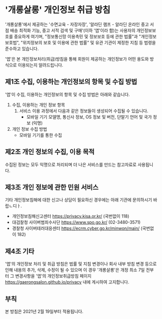 # '개롱살롱' 개인정보 취급 방침

'개롱살롱'에서 제공하는 '수면교육 - 자장자장', '알라딘 램프 - 알라딘 온라인 중고 서점 배송 최적화 기능, 중고 서적 검색 및 구매'(이하 '앱'이라 함)는 사용자의 개인정보보호를 중요하게 여기며, "정보통신망 이용촉민 및 정보보호 등에 관한 법률"과 "개인정보보호법", "위치정보의 보호 및 이용에 관한 법률" 및 유관 기관이 제정한 지침 등 법령을 준수하고 있습니다.

'앱'은 본 개인정보처리(취급)방침을 통해 회원이 제공하는 개인정보가 어떤 용도와 방식으로 이용되는지 알려드립니다.

## 제1조 수집, 이용하는 개인정보의 항목 및 수집 방법

'앱'이 수집, 이용하는 개인정보의 항목 및 수집 방법은 아래와 같습니다.

1. 수집, 이용하는 개인 정보 항목
   1. 서비스 이용 과정에서 다음과 같은 정보들이 생성되어 수집될 수 있습니다.
      - 모바일 기기 모델명, 통신사 정보, OS 정보 및 버전, 단말기 언어 및 국가 정보 (익명)
2. 개인 정보 수집 방법
   - 모바일 기기를 통한 수집

## 제2조 개인 정보의 수집, 이용 목적

수집된 정보는 모두 익명으로 처리되며 더 나은 서비스를 만드는 참고자료로 사용됩니다.

## 제3조 개인 정보에 관한 민원 서비스

기타 개인정보침해에 대한 신고나 상담이 필요하신 경우에는 아래 기관에 문의하시기 바랍ㄴ디ㅏ.

- 개인정보침해신고센터 [<https://privacy.kisa.or.kr/>](https://privacy.kisa.or.kr/) (국번없이 118)
- 대검찰청 사이버범죄수사단 [<https://www.spo.go.kr/>](https://www.spo.go.kr/) (02-3480-3571)
- 경찰청 사이버테러대응센터 [<https://ecrm.cyber.go.kr/minwon/main/>](https://ecrm.cyber.go.kr/minwon/main/) (국번없이 182)

## 제4조 기타

'앱'의 개인정보 처리 및 취급 방침은 법률 및 지침 변경이나 회사 내부 방침 변경 등으로 인해 내용의 추가, 삭제, 수정이 될 수 있으며 이 경우 '개롱살롱'은 개정 최소 7일 전부터 그 변경사항을 '앱'의 개인정보취급방침 페이지 [<https://gaerongsalon.github.io/privacy>](https://gaerongsalon.github.io/privacy) 내에 게시하여 고지합니다.

## 부칙

본 방침은 2021년 2월 19일부터 적용됩니다.
